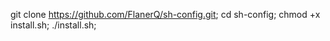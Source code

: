 git clone https://github.com/FlanerQ/sh-config.git;
cd sh-config;
chmod +x install.sh;
./install.sh;
